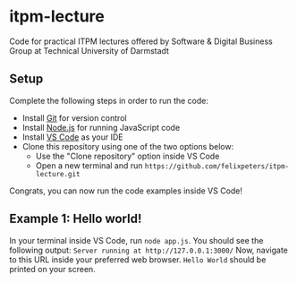 # itpm-lecture
Code for practical ITPM lectures offered by Software &amp; Digital Business Group at Technical University of Darmstadt

## Setup

Complete the following steps in order to run the code:
- Install [Git](https://git-scm.com/book/en/v2/Getting-Started-Installing-Git) for version control
- Install [Node.js](https://nodejs.org/en/download/) for running JavaScript code
- Install [VS Code](https://code.visualstudio.com/Download) as your IDE
- Clone this repository using one of the two options below:
  - Use the "Clone repository" option inside VS Code
  - Open a new terminal and run `https://github.com/felixpeters/itpm-lecture.git`

Congrats, you can now run the code examples inside VS Code!

## Example 1: Hello world!

In your terminal inside VS Code, run `node app.js`. You should see the following output: `Server running at http://127.0.0.1:3000/`
Now, navigate to this URL inside your preferred web browser. `Hello World` should be printed on your screen.